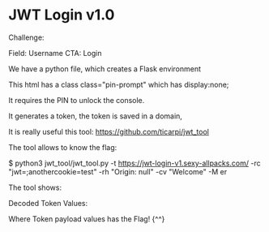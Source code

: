 # JWT Login v1.0

Challenge:

Field: Username
CTA: Login

We have a python file, which creates a Flask environment

This html has a class class="pin-prompt" which has display:none;

It requires the PIN to unlock the console.


It generates a token, the token is saved in a domain,

It is really useful this tool: https://github.com/ticarpi/jwt_tool

The tool allows to know the flag:

$ python3 jwt_tool/jwt_tool.py -t https://jwt-login-v1.sexy-allpacks.com/ -rc "jwt=<token>;anothercookie=test" -rh "Origin: null" -cv "Welcome" -M er

The tool shows:

Decoded Token Values:

Where Token payload values has the Flag!  {^^}


